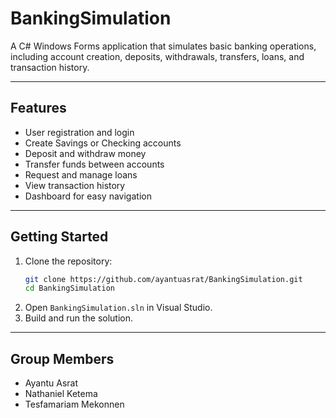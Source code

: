# BankingSimulation

A C# Windows Forms application that simulates basic banking operations, including account creation, deposits, withdrawals, transfers, loans, and transaction history.

---

## Features

- User registration and login
- Create Savings or Checking accounts
- Deposit and withdraw money
- Transfer funds between accounts
- Request and manage loans
- View transaction history
- Dashboard for easy navigation

---

## Getting Started

1. Clone the repository:
   ```sh
   git clone https://github.com/ayantuasrat/BankingSimulation.git 
   cd BankingSimulation
   ```
2. Open `BankingSimulation.sln` in Visual Studio.
3. Build and run the solution.

---

## Group Members

- Ayantu Asrat
- Nathaniel Ketema
- Tesfamariam Mekonnen
